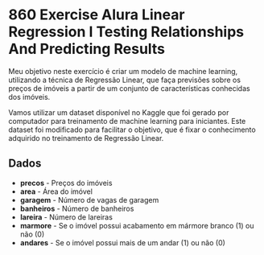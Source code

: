 # 860 Exercise Alura Linear Regression I Testing Relationships And Predicting Results

Meu objetivo neste exercício é criar um modelo de machine learning, utilizando a técnica de Regressão Linear, que faça previsões sobre os preços de imóveis a partir de um conjunto de características conhecidas dos imóveis.

Vamos utilizar um dataset disponível no Kaggle que foi gerado por computador para treinamento de machine learning para iniciantes. Este dataset foi modificado para facilitar o objetivo, que é fixar o conhecimento adquirido no treinamento de Regressão Linear.

## Dados

<ul>
    <li><b>precos</b> - Preços do imóveis</li>
    <li><b>area</b> - Área do imóvel</li>
    <li><b>garagem</b> - Número de vagas de garagem</li>
    <li><b>banheiros</b> - Número de banheiros</li>
    <li><b>lareira</b> - Número de lareiras</li>
    <li><b>marmore</b> - Se o imóvel possui acabamento em mármore branco (1) ou não (0)</li>
    <li><b>andares</b> - Se o imóvel possui mais de um andar (1) ou não (0)</li>
</ul>
